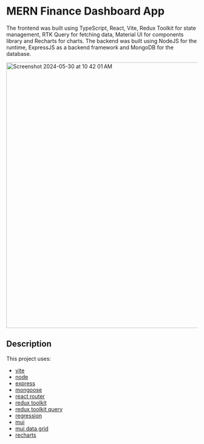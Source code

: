# MERN Finance Dashboard App

The frontend was built using TypeScript, React, Vite, Redux Toolkit for state management, RTK Query for fetching data, Material UI for components library and Recharts for charts. The backend was built using NodeJS for the runtime, ExpressJS as a backend framework and MongoDB for the database.

<img width="700" alt="Screenshot 2024-05-30 at 10 42 01 AM" src="https://github.com/daria-dudka/FinanceDashboard/assets/66278954/6201c2ae-4404-462e-b9ae-23a31c635f6b">

## Description

This project uses:

- [vite](https://vitejs.dev/guide/)
- [node](https://nodejs.org/en/download)
- [express](https://expressjs.com/)
- [mongoose](https://mongoosejs.com/)
- [react router](https://reactrouter.com/en/v6.3.0/getting-started/installation)
- [redux toolkit](https://redux-toolkit.js.org/introduction/getting-started)
- [redux toolkit query](https://redux-toolkit.js.org/rtk-query/overview)
- [regression](https://github.com/tom-alexander/regression-js)
- [mui](https://mui.com/material-ui/getting-started/overview/)
- [mui data grid](https://mui.com/x/api/data-grid/data-grid/)
- [recharts](https://recharts.org/en-US/)

